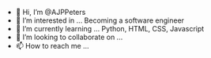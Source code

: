 - 👋 Hi, I’m @AJPPeters
- 👀 I’m interested in ... Becoming a software engineer
- 🌱 I’m currently learning ... Python, HTML, CSS, Javascript
- 💞️ I’m looking to collaborate on ...
- 📫 How to reach me ... 

<!---
AJPPeters/AJPPeters is a ✨ special ✨ repository because its `README.md` (this file) appears on your GitHub profile.
You can click the Preview link to take a look at your changes.
--->
